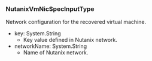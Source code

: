### NutanixVmNicSpecInputType
Network configuration for the recovered virtual machine.

- key: System.String
  - Key value defined in Nutanix network.
- networkName: System.String
  - Name of Nutanix network.
